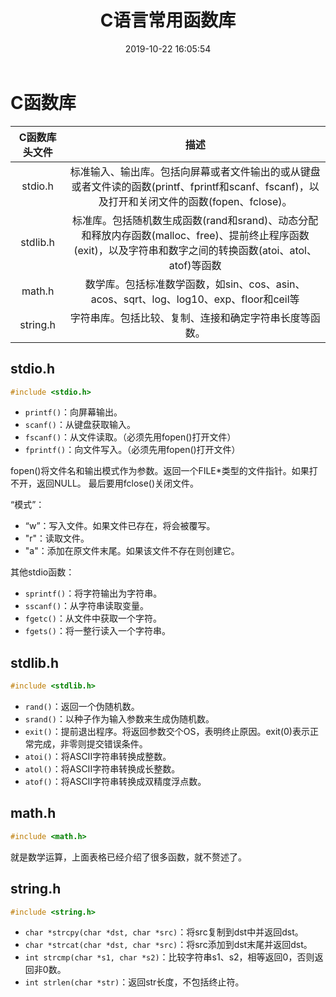 ﻿---
title: C语言常用函数库
date: 2019-10-22 16:05:54
summary: 本文分享几种C语言常用的函数库。
tags:
- C语言
categories:
- 开发技术
---

# C函数库

| C函数库头文件 | 描述 |
|:----:|:----:|
| stdio.h | 标准输入、输出库。包括向屏幕或者文件输出的或从键盘或者文件读的函数(printf、fprintf和scanf、fscanf)，以及打开和关闭文件的函数(fopen、fclose)。 |
| stdlib.h | 标准库。包括随机数生成函数(rand和srand)、动态分配和释放内存函数(malloc、free)、提前终止程序函数(exit)，以及字符串和数字之间的转换函数(atoi、atol、atof)等函数 |
| math.h | 数学库。包括标准数学函数，如sin、cos、asin、acos、sqrt、log、log10、exp、floor和ceil等 |
| string.h | 字符串库。包括比较、复制、连接和确定字符串长度等函数。 |

## stdio.h

```c
#include <stdio.h>
```
- `printf()`：向屏幕输出。
- `scanf()`：从键盘获取输入。
- `fscanf()`：从文件读取。（必须先用fopen()打开文件）
- `fprintf()`：向文件写入。（必须先用fopen()打开文件）

fopen()将文件名和输出模式作为参数。返回一个FILE*类型的文件指针。如果打不开，返回NULL。
最后要用fclose()关闭文件。

“模式”：
- “w”：写入文件。如果文件已存在，将会被覆写。
- "r"：读取文件。
- "a"：添加在原文件末尾。如果该文件不存在则创建它。

其他stdio函数：

 - `sprintf()`：将字符输出为字符串。
 - `sscanf()`：从字符串读取变量。
 - `fgetc()`：从文件中获取一个字符。
 - `fgets()`：将一整行读入一个字符串。

## stdlib.h

```c
#include <stdlib.h>
```

 - `rand()`：返回一个伪随机数。
 - `srand()`：以种子作为输入参数来生成伪随机数。
 - `exit()`：提前退出程序。将返回参数交个OS，表明终止原因。exit(0)表示正常完成，非零则提交错误条件。
 - `atoi()`：将ASCII字符串转换成整数。
 - `atol()`：将ASCII字符串转换成长整数。
 - `atof()`：将ASCII字符串转换成双精度浮点数。

## math.h

```c
#include <math.h>
```

就是数学运算，上面表格已经介绍了很多函数，就不赘述了。

## string.h

```c
#include <string.h>
```
 - `char *strcpy(char *dst, char *src)`：将src复制到dst中并返回dst。
 - `char *strcat(char *dst, char *src)`：将src添加到dst末尾并返回dst。
 - `int strcmp(char *s1, char *s2)`：比较字符串s1、s2，相等返回0，否则返回非0数。
 - `int strlen(char *str)`：返回str长度，不包括终止符。
